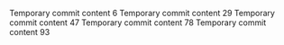 Temporary commit content 6
Temporary commit content 29
Temporary commit content 47
Temporary commit content 78
Temporary commit content 93
